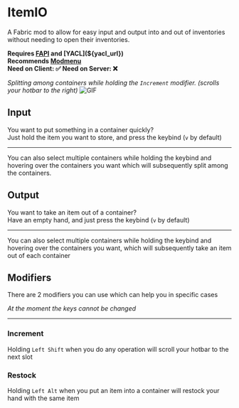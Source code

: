 # ItemIO
A Fabric mod to allow for easy input and output into and out of inventories 
without needing to open their inventories.

**Requires [FAPI](${fabric_api_url}) and [YACL](${yacl_url})**\
**Recommends [Modmenu](${modmenu_url})**\
**Need on Client: ✅  Need on Server: ❌**

*Splitting among containers while holding the `Increment` modifier. (scrolls your hotbar to the right)*
![GIF](https://i.ibb.co/7Qrm64j/output.gif)

## Input
You want to put something in a container quickly?\
Just hold the item you 
want to store, and press the keybind (`v` by default)
___
You can also select multiple containers while holding
the keybind and hovering over the containers you want which
will subsequently split among the containers.

## Output
You want to take an item out of a container?\
Have an empty hand, and just press the keybind (`v` by default)
___
You can also select multiple containers while holding
the keybind and hovering over the containers you want, which
will subsequently take an item out of each container

## Modifiers
There are 2 modifiers you can use which can help you in specific cases

_At the moment the keys cannot be changed_
___
### Increment
Holding `Left Shift` when you do any operation will scroll your hotbar to the next slot
### Restock
Holding `Left Alt` when you put an item into a container will restock your hand with the same item
